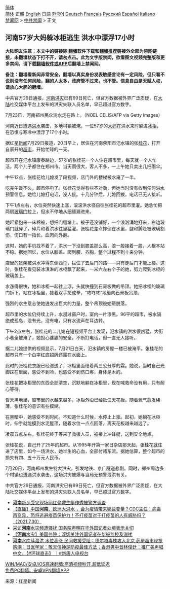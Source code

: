  <!-- 面包屑导航 --> <div class="breadcrumb"><!-- GTranslate: https://gtranslate.io/ -->  <div class="switcher notranslate">  <div class="selected">  <a href="#" onclick="return false;"> 简体</a>  </div>  <div class="option">  <a href="https://www.bannedbook.org" onclick="doGTranslate('zh-CN|zh-CN');jQuery('div.switcher div.selected a').html(jQuery(this).html());return false;" title="简体中文" class="nturl selected"> 简体</a>  <a href="https://www.bannedbook.org/zh-tw/" onclick="doGTranslate('zh-CN|zh-TW');jQuery('div.switcher div.selected a').html(jQuery(this).html());return false;" title="繁體中文" class="nturl"> 正體</a>  <a href="https://www.bannedbook.org/en/" onclick="doGTranslate('zh-CN|en');jQuery('div.switcher div.selected a').html(jQuery(this).html());return false;" title="English" class="nturl"> English</a>  <a href="https://www.bannedbook.org/ja/" onclick="doGTranslate('zh-CN|ja');jQuery('div.switcher div.selected a').html(jQuery(this).html());return false;" title="日本語" class="nturl"> 日語</a>  <a href="https://www.bannedbook.org/ko/" onclick="doGTranslate('zh-CN|ko');jQuery('div.switcher div.selected a').html(jQuery(this).html());return false;" title="한국어" class="nturl"> 한국어</a>  <a href="https://www.bannedbook.org/de/" onclick="doGTranslate('zh-CN|de');jQuery('div.switcher div.selected a').html(jQuery(this).html());return false;" title="Deutsch" class="nturl"> Deutsch</a>  <a href="https://www.bannedbook.org/fr/" onclick="doGTranslate('zh-CN|fr');jQuery('div.switcher div.selected a').html(jQuery(this).html());return false;" title="Français" class="nturl"> Français</a>  <a href="https://www.bannedbook.org/ru/" onclick="doGTranslate('zh-CN|ru');jQuery('div.switcher div.selected a').html(jQuery(this).html());return false;" title="Русский" class="nturl"> Русский</a>  <a href="https://www.bannedbook.org/es/" onclick="doGTranslate('zh-CN|es');jQuery('div.switcher div.selected a').html(jQuery(this).html());return false;" title="Español" class="nturl"> Español</a>  <a href="https://www.bannedbook.org/it/" onclick="doGTranslate('zh-CN|it');jQuery('div.switcher div.selected a').html(jQuery(this).html());return false;" title="Italiano" class="nturl"> Italiano</a>  </div>  </div>      <div class='breadcrumb-sub'><!-- Breadcrumb NavXT 6.3.0 --> <a href="https://www.bannedbook.org/" class="home">禁闻网</a> &gt; <a href="https://www.bannedbook.org/bnews/cbnews/" class="category">中共禁闻</a> &gt; 正文</div></div><h2>河南57岁大妈躲冰柜逃生 洪水中漂浮17小时</h2> <p class="notice"><b>大陆网友注意：本文中的链接除 <a href="https://github.com/bannedbook/fanqiang" >翻墙</a>软件下载和<a href="https://github.com/killgcd/justmysocks/blob/master/README.md">翻墙推荐</a>链接外全部为禁网链接，未翻墙状态下打不开，请勿点击。此为文字版禁闻，欲看图文视频完整版和更多禁闻，请下载<a href="https://github.com/bannedbook/fanqiang">翻墙软件或APP</a>后翻墙上禁闻网。</p><p>备注：翻墙看新闻非常安全，翻墙以真实身份发表敏感言论有一定风险，但只看不说则没有任何风险，翻的人太多，政府管不过来，也不管。信息自由是天赋人权，请放心大胆的翻墙。</b></p>  <div class="entry"> <p id="summary">中共官方29日通报，<a href="https://www.bannedbook.org/bnews/tag/%e6%b2%b3%e5%8d%97/" class="st_tag internal_tag" rel="tag" title="标签 河南 下的日志">河南</a><a href="https://www.bannedbook.org/bnews/tag/%e6%b4%aa%e7%81%be/" class="st_tag internal_tag" rel="tag" title="标签 洪灾 下的日志">洪灾</a>已有99日死亡，但官方数据被外界广泛质疑，在<span class='wp_keywordlink_affiliate'><a href="https://www.bannedbook.org/" title="大陆" target="_blank">大陆</a></span>社交媒体平台上发布的洪灾失联人员名单，早已超过官方数字。</p> <p id="conimg">7月23日，河南郑州民众淌水走在路上。（NOEL CELIS/AFP via Getty Images）</p> <p>河南近日遭遇<a href="https://www.bannedbook.org/bnews/tag/%e6%b4%aa%e6%b0%b4/" class="st_tag internal_tag" rel="tag" title="标签 洪水 下的日志">洪水</a>袭击，多地村镇被淹。一位57岁的<a href="https://www.bannedbook.org/bnews/tag/%e5%a4%a7%e5%a6%88/" class="st_tag internal_tag" rel="tag" title="标签 大妈 下的日志">大妈</a>在洪水来时躲进<a href="https://www.bannedbook.org/bnews/tag/%E5%86%B0%E6%9F%9C/" class="st_tag internal_tag" rel="tag" title="标签 冰柜 下的日志">冰柜</a>，在恐惧与寒冷中漂浮了17个小时。</p> <p>据红星<span class='wp_keywordlink_affiliate'><a href="https://www.bannedbook.org/" title="新闻">新闻</a></span>7月29日报道，20日早上，居住在河南荥阳市汜水镇的张<a href="https://www.bannedbook.org/bnews/tag/%E6%A1%82%E8%8A%B1/" class="st_tag internal_tag" rel="tag" title="标签 桂花 下的日志">桂花</a>，打开自家开的<a href="https://www.bannedbook.org/bnews/tag/%e8%b6%85%e5%b8%82/" class="st_tag internal_tag" rel="tag" title="标签 超市 下的日志">超市</a>，开始忙碌的一天。</p> <p>超市开在汜水镇康泰路边，57岁的张桂花一个人住在超市里，每天就一个人忙活，两个儿子都住在郑州市。当天雨很大，客人不多，一上午她只卖出几把雨伞。</p> <p>中午12点，张桂花给儿媳发了段视频，店门外的楼梯被水淹了一半。</p>  <p>吃完午饭不久，超市停电了。张桂花觉得有些不对劲，但她当时没有收到任何洪水预警信息。她给儿媳打电话，没人接。十几分钟后，儿媳回拨，电话已无人接听。</p> <p>下午1点左右，水位突然快速上涨，滚滚洪水径自往张桂花的超市里灌。她急忙把两扇<a href="https://www.bannedbook.org/bnews/tag/%E7%8E%BB%E7%92%83%E9%97%A8/" class="st_tag internal_tag" rel="tag" title="标签 玻璃门 下的日志">玻璃门</a>拉上，但水不停地从细缝漏进来。</p> <p>她赶紧抱来一床棉被，想把门缝堵上。被子还没铺好，一个浪汹涌地打来，右边玻璃门就碎了，碎片和着洪水往里猛灌。张桂花差点摔倒在水里，腿和脚趾被玻璃割伤，伤口有一指长，血肉向外翻。</p> <p>这时，她的手机找不着了，洪水一下没到膝盖那么高，浪一股接着一股，人根本站不稳。据她回忆，水位从膝盖、爬到腰、齐胸，整个过程不到十来分钟。</p> <p>店里的货架被洪水冲得东倒西歪，拦住了去后门的路——只有走后门才能上楼。这时，张桂花看见装冰淇淋的冰柜飘了起来，一米六左右个子的她，努力爬到冰柜的玻璃盖上。</p> <p>水涨得很快，她和冰柜一起往上浮，头就快撞到石膏板做的吊顶。她把冰柜的玻璃门拆下，站在冰柜里，接着双手抡成拳，“咚咚咚”地砸向石膏板吊顶。</p>  <p>强烈的求生意志使她迸发出巨大的力量，整个吊顶被她砸脱落。</p> <p>超市里的水位仍持续上升，水漫过窗户时，室内一片漆黑。96平的超市，被水隔绝成孤岛，没有光，没有电，只有水流声在耳边转。</p> <p>下午2点左右，张桂花的二儿媳在短视频平台上发现，汜水镇的洪水很凶猛，大街小巷全被淹了，她担心婆婆的安全，不断打电话，但一直无人接听。</p> <p>据二儿媳提供的视频显示，7月21日白天，汜水镇的房屋一楼已被淹平。张桂花的超市只有一个白字红底招牌还露在水面上。</p> <p>此时的张桂花衣服已经湿透了，冰柜里面结着两三公分厚的霜。她说，当时自己光脚踩在里面，感受不到冷，也感受不到伤口疼，身体是木的。</p> <p>张桂花把冰柜里的东西全部清空，沉默地躺在冰柜里，现在喊救命没有用，只有耐心等待。</p>  <p>昏天黑地里，超市里的水越来越多，冰柜外沿已经抵住天花板。随着氧气愈发稀薄，张桂花的意识有些模糊。</p> <p>在黑暗中，她感受不到时间。不知道什么时候，水停止上涨。起初，她躺在冰柜时，伸手就能摸到水泥屋顶，随着水位一点点回落，离天花板越来越远了。</p> <p>凌晨五点左右，张桂花终于等来了救援人员，被接上冲锋艇，送到安全地点。</p> <p>张桂花说，自己开了25年的超市。从1995年开第一家日杂店那天起，张桂花就住进了店里，如今一场洪水，她半生的心血，全部付诸东流。据她估算，整个超市的损失有四、五十万元人民币。</p> <p>7月20日，河南郑州发生特大洪灾，引发地铁、京广隧道悲剧。同时，郑州周边多个村镇也遭遇洪水袭击。这场洪灾被爆与当局无预警泄洪有关。</p> <p>中共官方29日通报，河南洪灾已有99日死亡，但官方数据被外界广泛质疑，在大陆社交媒体平台上发布的洪灾失联人员名单，早已超过官方数字。</p>  <ul class='op-related-articles' title='相关阅读'> <li><a href='https://www.bannedbook.org/bnews/baitai/20210730/1597148.html' target='_blank'><b>河南</b>新乡受灾现场网红偷救生艇作秀被警方调查</a></li> <li><a href='https://www.bannedbook.org/bnews/bannedvideo/20210730/1597134.html' target='_blank'>【直播】中国<b>河南</b>、欧洲大洪水 ，会为疫情带来哪些变量？CDC主任：病毒再变异，恐将逃避疫苗保护力！不打疫苗对于打疫苗的人有威胁吗？（2021.7.30）</a></li> <li><a href='https://www.bannedbook.org/bnews/headline/20210730/1597131.html' target='_blank'>采访<b>河南</b>水灾频遭骚扰 国务院声明在华外国记者处境表示关切</a></li> <li><a href='https://www.bannedbook.org/bnews/headline/20210730/1597129.html' target='_blank'>【<b>河南</b>水灾】美国务院：深切关注外国记者在华被监控及滋扰</a></li> <li><a href='https://www.bannedbook.org/bnews/bannedvideo/20210730/1597124.html' target='_blank'><b>河南</b>水库续泄洪 水位高涨 民间救援受阻；德尔塔毒株攻入北京 药房超市现抢购潮；日医学家：敬天信神是防疫最佳方法；香港男中音林俊廷：推广美声唱中文。【#环球直击】 ｜#新唐人电视台</a></li> </ul> <p class="texttj"> <a href="https://github.com/bannedbook/fanqiang/wiki/V2ray%E6%9C%BA%E5%9C%BA" target="_blank">WIN/MAC/安卓/iOS高速翻墙:高清视频秒开,超低延迟</a><br/> <a href="https://github.com/bannedbook/fanqiang/wiki/%E7%A6%81%E9%97%BB%E7%BD%91%E5%AE%89%E5%8D%93%E7%BF%BB%E5%A2%99%E6%96%B0%E9%97%BBAPP" target="_blank">免费PC翻墙、安卓VPN翻墙APP</a></p><p> 来源：红星新闻 </p><a name='sharetosocial'></a>  <div style="margin-bottom:5px;padding-bottom:5px;clear:both"> <div id="archive-pix-1" class="banner-ads"> <!-- AuctionX Display platform tag START --> <div id="26318x728x90x621x_ADSLOT2" clicktrack="%%CLICK_URL_ESC%%"></div> <!-- AuctionX Display platform tag END --> </div> <div id="archive-pix-2" class="banner-ads"> <!-- AuctionX Display platform tag START --> <div id="26315x300x250x621x_ADSLOT2" clicktrack="%%CLICK_URL_ESC%%"></div> <!-- AuctionX Display platform tag END --> </div> </div>  <div id="archive-pix-1" class="banner-ads"> <!-- AuctionX Display platform tag START --> <div id="26318x728x90x621x_ADSLOT3" clicktrack="%%CLICK_URL_ESC%%"></div> <!-- AuctionX Display platform tag END --> </div> </div><!--END ENTRY--> 